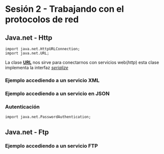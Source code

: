 Sesión 2 - Trabajando con el protocolos de red
==============================================================


Java.net - **Http**
--------------------------------------------------------------


    import java.net.HttpURLConnection;
    import java.net.URL;

La clase [**URL**](http://docs.oracle.com/javase/7/docs/api/java/net/URL.html) nos sirve para conectarnos con servicios web(_http_) esta clase implementa la interfaz [_serialize_](http://docs.oracle.com/javase/7/docs/api/java/io/Serializable.html) 

### Ejemplo accediendo a un servicio XML
 
### Ejemplo accediendo a un servicio en JSON

### Autenticación
    import java.net.PasswordAuthentication;

Java.net - **Ftp**
--------------------------------------------------------------

### Ejemplo accediendo a un servicio FTP
